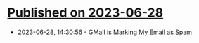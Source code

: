# [Published on 2023-06-28](index.md)

* [2023-06-28, 14:30:56](https://lobste.rs/s/gc4ie8/gmail_is_marking_my_email_as_spam) - [GMail is Marking My Email as Spam](http://www.igregious.com/2023/03/gmail-is-breaking-email.html)
